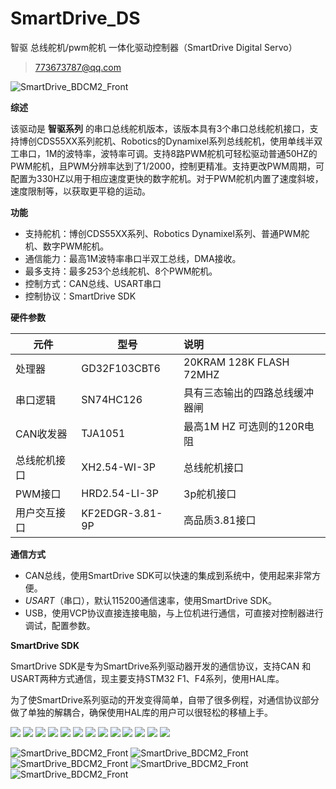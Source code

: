 # SmartDrive_DS
智驱 总线舵机/pwm舵机 一体化驱动控制器（SmartDrive Digital Servo）

> 773673787@qq.com



![SmartDrive_BDCM2_Front](img/SmartDrive_DS_3.jpg)



**综述**

该驱动是 **智驱系列** 的串口总线舵机版本，该版本具有3个串口总线舵机接口，支持博创CDS55XX系列舵机、Robotics的Dynamixel系列总线舵机，使用单线半双工串口，1M的波特率，波特率可调。支持8路PWM舵机可轻松驱动普通50HZ的PWM舵机，且PWM分辨率达到了1/2000，控制更精准。支持更改PWM周期，可配置为330HZ以用于相应速度更快的数字舵机。对于PWM舵机内置了速度斜坡，速度限制等，以获取更平稳的运动。



**功能**

- 支持舵机：博创CDS55XX系列、Robotics Dynamixel系列、普通PWM舵机、数字PWM舵机。
- 通信能力：最高1M波特率串口半双工总线，DMA接收。
- 最多支持：最多253个总线舵机、8个PWM舵机。
- 控制方式：CAN总线、USART串口
- 控制协议：SmartDrive SDK



**硬件参数**

| 元件         | 型号            | 说明                           |
| ------------ | --------------- | :----------------------------- |
| 处理器       | GD32F103CBT6    | 20KRAM 128K FLASH 72MHZ        |
| 串口逻辑     | SN74HC126       | 具有三态输出的四路总线缓冲器闸 |
| CAN收发器    | TJA1051         | 最高1M HZ 可选则的120R电阻     |
| 总线舵机接口 | XH2.54-WI-3P    | 总线舵机接口                   |
| PWM接口      | HRD2.54-LI-3P   | 3p舵机接口                     |
| 用户交互接口 | KF2EDGR-3.81-9P | 高品质3.81接口                 |



**通信方式**

- CAN总线，使用SmartDrive SDK可以快速的集成到系统中，使用起来非常方便。
- *USART*（串口），默认115200通信速率，使用SmartDrive SDK。
- USB，使用VCP协议直接连接电脑，与上位机进行通信，可直接对控制器进行调试，配置参数。



**SmartDrive SDK**

SmartDrive SDK是专为SmartDrive系列驱动器开发的通信协议，支持CAN 和 USART两种方式通信，现主要支持STM32 F1、F4系列，使用HAL库。

为了使SmartDrive系列驱动的开发变得简单，自带了很多例程，对通信协议部分做了单独的解耦合，确保使用HAL库的用户可以很轻松的移植上手。 

![](img/uptech_protocol.pdf_page_01.jpg)
![](img/uptech_protocol.pdf_page_02.jpg)
![](img/uptech_protocol.pdf_page_03.jpg)
![](img/uptech_protocol.pdf_page_04.jpg)
![](img/uptech_protocol.pdf_page_05.jpg)
![](img/uptech_protocol.pdf_page_06.jpg)
![](img/uptech_protocol.pdf_page_07.jpg)
![](img/uptech_protocol.pdf_page_08.jpg)
![](img/uptech_protocol.pdf_page_09.jpg)
![](img/uptech_protocol.pdf_page_10.jpg)
![](img/uptech_protocol.pdf_page_11.jpg)
![](img/uptech_protocol.pdf_page_12.jpg)
![](img/uptech_protocol.pdf_page_13.jpg)

![SmartDrive_BDCM2_Front](img/SmartDrive_DS_4.jpg)
![SmartDrive_BDCM2_Front](img/SmartDrive_DS_2.jpg)
![SmartDrive_BDCM2_Front](img/SmartDrive_DS_3.jpg)
![SmartDrive_BDCM2_Front](img/SmartDrive_DS_5.jpg)
![SmartDrive_BDCM2_Front](img/SmartDrive_DS_1.jpg)